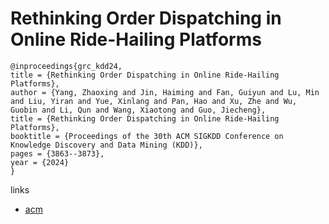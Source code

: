 # Rethinking Order Dispatching in Online Ride-Hailing Platforms

```
@inproceedings{grc_kdd24,
title = {Rethinking Order Dispatching in Online Ride-Hailing Platforms},
author = {Yang, Zhaoxing and Jin, Haiming and Fan, Guiyun and Lu, Min and Liu, Yiran and Yue, Xinlang and Pan, Hao and Xu, Zhe and Wu, Guobin and Li, Qun and Wang, Xiaotong and Guo, Jiecheng},
title = {Rethinking Order Dispatching in Online Ride-Hailing Platforms},
booktitle = {Proceedings of the 30th ACM SIGKDD Conference on Knowledge Discovery and Data Mining (KDD)},
pages = {3863--3873},
year = {2024}
}
```

links
- [acm](https://dl.acm.org/doi/10.1145/3637528.3672028)
